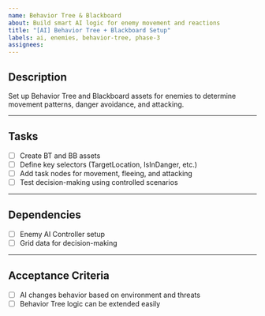 ```yaml
---
name: Behavior Tree & Blackboard
about: Build smart AI logic for enemy movement and reactions
title: "[AI] Behavior Tree + Blackboard Setup"
labels: ai, enemies, behavior-tree, phase-3
assignees: 
---
```


## Description

Set up Behavior Tree and Blackboard assets for enemies to determine movement patterns, danger avoidance, and attacking.

---

## Tasks

- [ ] Create BT and BB assets  
- [ ] Define key selectors (TargetLocation, IsInDanger, etc.)  
- [ ] Add task nodes for movement, fleeing, and attacking  
- [ ] Test decision-making using controlled scenarios  

---

## Dependencies

- [ ] Enemy AI Controller setup  
- [ ] Grid data for decision-making  

---

## Acceptance Criteria

- [ ] AI changes behavior based on environment and threats  
- [ ] Behavior Tree logic can be extended easily  
